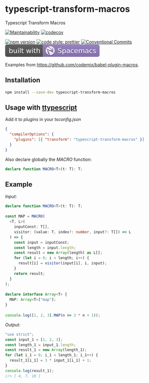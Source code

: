 <!--@[h1([pkg.name]), paragraph([pkg.description])]-->

# typescript-transform-macros

Typescript Transform Macros

<!--/@-->

[![Maintainability](https://api.codeclimate.com/v1/badges/81de2b2c8735684e4020/maintainability)](https://codeclimate.com/github/LeDDGroup/typescript-transform-macros/maintainability)
[![codecov](https://codecov.io/gh/LeDDGroup/typescript-transform-macros/branch/master/graph/badge.svg)](https://codecov.io/gh/LeDDGroup/typescript-transform-macros)

<!--@shields("npm", "prettier", "ConventionalCommits", "spacemacs")-->

[![npm version](https://img.shields.io/npm/v/typescript-transform-macros.svg)](https://www.npmjs.com/package/typescript-transform-macros) [![code style: prettier](https://img.shields.io/badge/code_style-prettier-ff69b4.svg?style=flat-square)](https://github.com/prettier/prettier) [![Conventional Commits](https://img.shields.io/badge/Conventional%20Commits-1.0.0-yellow.svg)](https://conventionalcommits.org) [![Built with Spacemacs](https://raw.githubusercontent.com/syl20bnr/spacemacs/master/assets/spacemacs-badge.svg?sanitize=true)](http://spacemacs.org)

<!--/@-->

Examples from <https://github.com/codemix/babel-plugin-macros>.

<!--@installation()-->

## Installation

```sh
npm install --save-dev typescript-transform-macros
```

<!--/@-->

## Usage with [ttypescript](https://github.com/cevek/ttypescript/)

Add it to _plugins_ in your _tsconfig.json_

```json
{
  "compilerOptions": {
    "plugins": [{ "transform": "typescript-transform-macros" }]
  }
}
```

Also declare globally the _MACRO_ function:

```ts
declare function MACRO<T>(t: T): T;
```

## Example

_Input:_

<!--@snippet("./examples/ttypescript/index.ts")-->

```ts
declare function MACRO<T>(t: T): T;

const MAP = MACRO(
  <T, L>(
    inputConst: T[],
    visitor: (value: T, index?: number, input?: T[]) => L
  ) => {
    const input = inputConst;
    const length = input.length;
    const result = new Array(length) as L[];
    for (let i = 0; i < length; i++) {
      result[i] = visitor(input[i], i, input);
    }
    return result;
  }
);

declare interface Array<T> {
  MAP: Array<T>["map"];
}

console.log([1, 2, 3].MAP(n => 3 * n + 1));
```

<!--/@-->

_Output:_

<!--@example("./examples/ttypescript/index.js")-->

```js
"use strict";
const input_1 = [1, 2, 3];
const length_1 = input_1.length;
const result_1 = new Array(length_1);
for (let i_1 = 0; i_1 < length_1; i_1++) {
  result_1[i_1] = 3 * input_1[i_1] + 1;
}
console.log(result_1);
//> [ 4, 7, 10 ]
```

<!--/@-->
